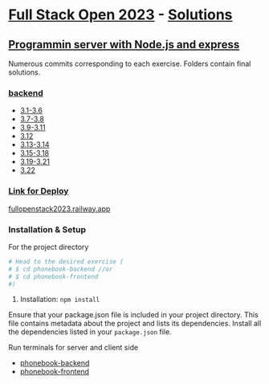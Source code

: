 # [Full Stack Open 2023](https://fullstackopen.com/en/) - [Solutions](https://github.com/z1skgr/FullOpenStack2023/tree/main/Part%203)

## [Programmin server with Node.js and express](https://fullstackopen.com/en/part3)
Numerous commits corresponding to each exercise. Folders contain final solutions.


### [backend](https://github.com/z1skgr/FullOpenStack2023/tree/main/Part%203)
* [3.1-3.6](https://fullstackopen.com/en/part3/node_js_and_express#exercises-3-1-3-6)
* [3.7-3.8](https://fullstackopen.com/en/part3/node_js_and_express#exercises-3-7-3-8)
* [3.9-3.11](https://fullstackopen.com/en/part3/deploying_app_to_internet#exercises-3-9-3-11)
* [3.12](https://fullstackopen.com/en/part3/saving_data_to_mongo_db#exercise-3-12)
* [3.13-3.14](https://fullstackopen.com/en/part3/saving_data_to_mongo_db#exercises-3-13-3-14)
* [3.15-3.18](https://fullstackopen.com/en/part3/saving_data_to_mongo_db#exercises-3-15-3-18)
* [3.19-3.21](https://fullstackopen.com/en/part3/saving_data_to_mongo_db#exercises-3-19-3-21)
* [3.22](https://fullstackopen.com/en/part3/saving_data_to_mongo_db#exercises-3-22)

### [Link for Deploy](https://railway.app/dashboard)
[fullopenstack2023.railway.app](https://fullopenstack2023-production.up.railway.app/)

###  Installation & Setup 

For the project directory

```bash
# Head to the desired exercise (
# $ cd phonebook-backend //or 
# $ cd phonebook-frontend 
#)

```

1. Installation: `npm install`

Ensure that your package.json file is included in your project directory. This file contains metadata about the project and lists its dependencies.
Install all the dependencies listed in your `package.json` file.

Run terminals for server and client side
* [phonebook-backend](https://github.com/z1skgr/FullOpenStack2023/tree/main/Part%203/phonebook-backend)
* [phonebook-frontend](https://github.com/z1skgr/FullOpenStack2023/tree/main/Part%203/phonebook-frontend)





